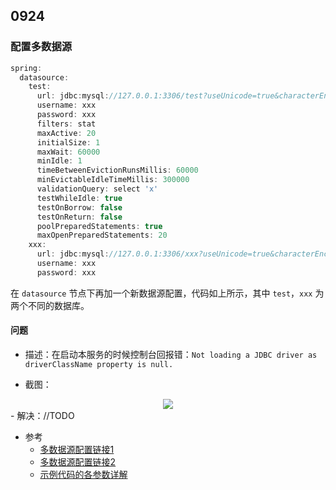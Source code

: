 ## 0924

### 配置多数据源

~~~java
spring:
  datasource:
    test:
      url: jdbc:mysql://127.0.0.1:3306/test?useUnicode=true&characterEncoding=utf-8&useSSL=false
      username: xxx
      password: xxx
      filters: stat
      maxActive: 20
      initialSize: 1
      maxWait: 60000
      minIdle: 1
      timeBetweenEvictionRunsMillis: 60000
      minEvictableIdleTimeMillis: 300000
      validationQuery: select 'x'
      testWhileIdle: true
      testOnBorrow: false
      testOnReturn: false
      poolPreparedStatements: true
      maxOpenPreparedStatements: 20
    xxx:
      url: jdbc:mysql://127.0.0.1:3306/xxx?useUnicode=true&characterEncoding=utf-8&useSSL=false
      username: xxx
      password: xxx
~~~



在 `datasource` 节点下再加一个新数据源配置，代码如上所示，其中 `test`，`xxx` 为两个不同的数据库。

#### 问题

- 描述：在启动本服务的时候控制台回报错：`Not loading a JDBC driver as driverClassName property is null.`

- 截图：

<div align=center><img src="https://mortre-picgo.oss-cn-beijing.aliyuncs.com/20190925140335.png"/></div>
- 解决：//TODO





- 参考
  - [多数据源配置链接1](https://blog.csdn.net/every__day/article/details/78721856)
  - [多数据源配置链接2](https://blog.csdn.net/neosmith/article/details/61202084)
  - [示例代码的各参数详解](https://blog.csdn.net/john1337/article/details/99678902)

